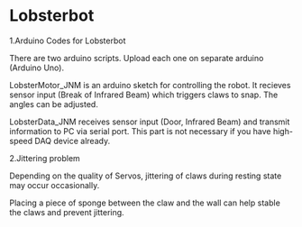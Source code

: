 # Lobsterbot
1.Arduino Codes for Lobsterbot


There are two arduino scripts. Upload each one on separate arduino (Arduino Uno).

LobsterMotor_JNM is an arduino sketch for controlling the robot.
It recieves sensor input (Break of Infrared Beam) which triggers claws to snap.
The angles can be adjusted.

LobsterData_JNM receives sensor input (Door, Infrared Beam) and transmit information to PC via serial port.
This part is not necessary if you have high-speed DAQ device already.



2.Jittering problem

Depending on the quality of Servos, jittering of claws during resting state may occur occasionally.

Placing a piece of sponge between the claw and the wall can help stable the claws and prevent jittering.
